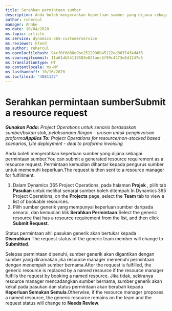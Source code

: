 ```yaml
---
title: Serahkan permintaan sumber
description: Anda boleh menyerahkan keperluan sumber yang dijana sebagai permintaan sumber. Permintaan kemudian dihantar kepada pengurus sumber untuk memenuhi keperluan.
author: ruhercul
manager: Annbe
ms.date: 10/04/2020
ms.topic: article
ms.service: dynamics-365-customerservice
ms.reviewer: kfend
ms.author: ruhercul
ms.openlocfilehash: 94cf0f0d88e9be2522936b45122ed0037434d4f3
ms.sourcegitcommit: 11a61db54119503e82faec5f99c4273e8d1247e5
ms.translationtype: HT
ms.contentlocale: ms-MY
ms.lasthandoff: 10/16/2020
ms.locfileid: "4081122"
---
```

# <a name="submit-a-resource-request"></a><span data-ttu-id="558e8-104">Serahkan permintaan sumber</span><span class="sxs-lookup"><span data-stu-id="558e8-104">Submit a resource request</span></span>

<span data-ttu-id="558e8-105">_**Gunakan Pada:** Project Operations untuk senario berasaskan sumber/bukan stok, pelaksanaan Ringan - urusan untuk penginvoisan proforma_</span><span class="sxs-lookup"><span data-stu-id="558e8-105">_**Applies To:** Project Operations for resource/non-stocked based scenarios, Lite deployment - deal to proforma invoicing_</span></span>

<span data-ttu-id="558e8-106">Anda boleh menyerahkan keperluan sumber yang dijana sebagai permintaan sumber.</span><span class="sxs-lookup"><span data-stu-id="558e8-106">You can submit a generated resource requirement as a resource request.</span></span> <span data-ttu-id="558e8-107">Permintaan kemudian dihantar kepada pengurus sumber untuk memenuhi keperluan.</span><span class="sxs-lookup"><span data-stu-id="558e8-107">The request is then sent to a resource manager for fulfillment.</span></span>

1. <span data-ttu-id="558e8-108">Dalam Dynamics 365 Project Operations, pada halaman **Projek** , pilih tab **Pasukan** untuk melihat senarai sumber boleh ditempah.</span><span class="sxs-lookup"><span data-stu-id="558e8-108">In Dynamics 365 Project Operations, on the **Projects** page, select the **Team** tab to view a list of bookable resources.</span></span> 
2. <span data-ttu-id="558e8-109">Pilih sumber generik yang mempunyai keperluan sumber daripada senarai, dan kemudian klik **Serahkan Permintaan**.</span><span class="sxs-lookup"><span data-stu-id="558e8-109">Select the generic resource that has a resource requirement from the list, and then click **Submit Request**.</span></span>

<span data-ttu-id="558e8-110">Status permintaan ahli pasukan generik akan bertukar kepada **Diserahkan.**</span><span class="sxs-lookup"><span data-stu-id="558e8-110">The request status of the generic team member will change to **Submitted**.</span></span>

<span data-ttu-id="558e8-111">Selepas permintaan dipenuhi, sumber generik akan digantikan dengan sumber yang dinamakan jika resource manager memenuhi permintaan dengan menempah sumber bernama.</span><span class="sxs-lookup"><span data-stu-id="558e8-111">After the request is fulfilled, the generic resource is replaced by a named resource if the resource manager fulfills the request by booking a named resource.</span></span> <span data-ttu-id="558e8-112">Jika tidak, sekiranya resource manager mencadangkan sumber bernama, sumber generik akan kekal pada pasukan dan status permintaan akan berubah kepada **Keperluan Semakan Semula**.</span><span class="sxs-lookup"><span data-stu-id="558e8-112">Otherwise, if the resource manager proposes a named resource, the generic resource remains on the team and the request status will change to **Needs Review**.</span></span>
